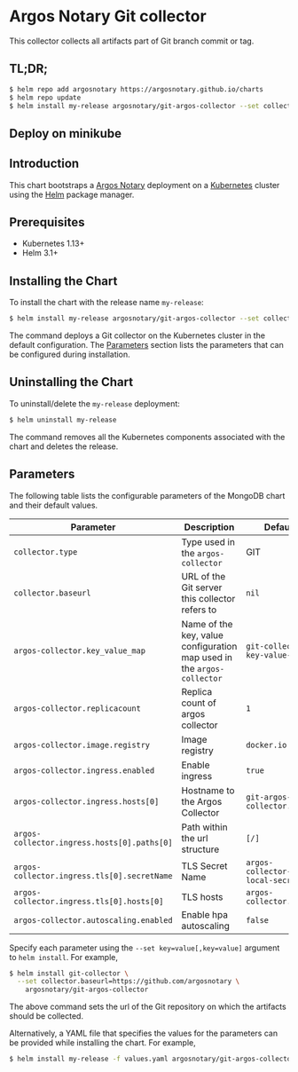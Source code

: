# Argos Notary Git collector

This collector collects all artifacts part of Git branch commit or tag. 

## TL;DR;

```bash
$ helm repo add argosnotary https://argosnotary.github.io/charts
$ helm repo update
$ helm install my-release argosnotary/git-argos-collector --set collector.baseurl="http://<git host and port>"
```

## Deploy on minikube

## Introduction

This chart bootstraps a [Argos Notary](https://github.com/argosnotary) deployment on a [Kubernetes](http://kubernetes.io) cluster using the [Helm](https://helm.sh) package manager.

## Prerequisites

- Kubernetes 1.13+
- Helm 3.1+

## Installing the Chart

To install the chart with the release name `my-release`:

```bash
$ helm install my-release argosnotary/git-argos-collector --set collector.baseurl="http://<git host and port>"
```

The command deploys a Git collector on the Kubernetes cluster in the default configuration. The [Parameters](#parameters) section lists the parameters that can be configured during installation.

## Uninstalling the Chart

To uninstall/delete the `my-release` deployment:

```bash
$ helm uninstall my-release
```

The command removes all the Kubernetes components associated with the chart and deletes the release.

## Parameters

The following table lists the configurable parameters of the MongoDB chart and their default values.

| Parameter                                   | Description                                                            | Default                            |
|---------------------------------------------|------------------------------------------------------------------------|------------------------------------|
| `collector.type`                            | Type used in the `argos-collector`                                     | GIT                                |
| `collector.baseurl`                         | URL of the Git server this collector refers to                         | `nil`                              |
| `argos-collector.key_value_map`             | Name of the key, value configuration map used in the `argos-collector` | `git-collector-key-value-map`      |
| `argos-collector.replicacount`              | Replica count of argos collector                                       | `1`                                |
| `argos-collector.image.registry`            | Image registry                                                         | `docker.io`                        |
| `argos-collector.ingress.enabled`           | Enable ingress                                                         | `true`                             |
| `argos-collector.ingress.hosts[0]`          | Hostname to the Argos Collector                                        | `git-argos-collector.local`        |
| `argos-collector.ingress.hosts[0].paths[0]` | Path within the url structure                                          | `[/]`                              |
| `argos-collector.ingress.tls[0].secretName` | TLS Secret Name                                                        | `argos-collector-tls-local-secret` |
| `argos-collector.ingress.tls[0].hosts[0]`   | TLS hosts                                                              | `argos-collector.local`            |
| `argos-collector.autoscaling.enabled`       | Enable hpa autoscaling                                                 | `false`                            |

Specify each parameter using the `--set key=value[,key=value]` argument to `helm install`. For example,

```bash
$ helm install git-collector \
  --set collector.baseurl=https://github.com/argosnotary \
    argosnotary/git-argos-collector
```

The above command sets the url of the Git repository on which the artifacts should be collected.

Alternatively, a YAML file that specifies the values for the parameters can be provided while installing the chart. For example,

```bash
$ helm install my-release -f values.yaml argosnotary/git-argos-collector
```
